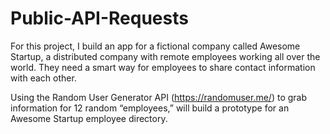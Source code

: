 # Public-API-Requests
For this project, I build an app for a fictional company called Awesome Startup, a distributed company with remote employees working all over the world. They need a smart way for employees to share contact information with each other.

Using the Random User Generator API (https://randomuser.me/) to grab information for 12 random “employees,” will build a prototype for an Awesome Startup employee directory.